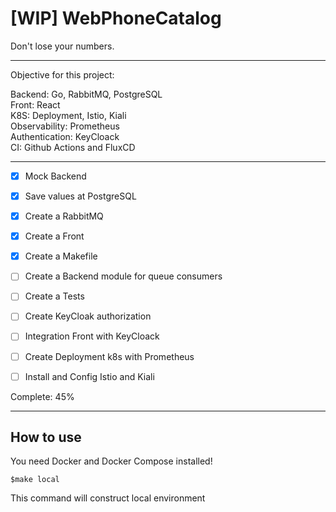 # [WIP] WebPhoneCatalog
Don't lose your numbers.
<hr>

Objective for this project:

Backend: Go, RabbitMQ, PostgreSQL<br/>
Front: React<br/>
K8S: Deployment, Istio, Kiali<br/>
Observability: Prometheus<br/>
Authentication: KeyCloack<br/>
CI: Github Actions and FluxCD
<hr>

- [x] Mock Backend
- [x] Save values at PostgreSQL
- [x] Create a RabbitMQ
- [x] Create a Front
- [x] Create a Makefile  
- [ ] Create a Backend module for queue consumers
- [ ] Create a Tests
- [ ] Create KeyCloak authorization
- [ ] Integration Front with KeyCloack
- [ ] Create Deployment k8s with Prometheus
- [ ] Install and Config Istio and Kiali




Complete: 45%

<hr>

## How to use

You need Docker and Docker Compose installed!

`$make local`

This command will construct local environment
